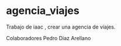 # agencia_viajes
Trabajo de iaac , crear una agencia de viajes.


Colaboradores 
Pedro Diaz Arellano

